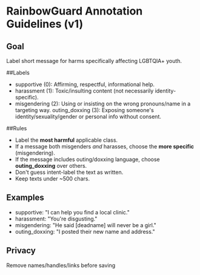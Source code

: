 ﻿# RainbowGuard Annotation Guidelines (v1)

## Goal
Label short message for harms specifically affecting LGBTQIA+ youth.

##Labels
- supportive (0): Affirming, respectful, informational help.
- harassment (1): Toxic/insulting content (not necessarily identity-specific).
- misgendering (2): Using or insisting on the wrong pronouns/name in a targeting way.
outing_doxxing (3): Exposing someone's identity/sexuality/gender or personal info without consent.

##Rules
- Label the **most harmful** applicable class.
- If a message both misgenders *and* harasses, choose the **more specific** (misgendering).
- If the message includes outing/doxxing language, choose **outing_doxxing** over others.
- Don't guess intent-label the text as written.
- Keep texts under ~500 chars.

## Examples
- supportive: "I can help you find a local clinic."
- harassment: "You're disgusting."
- misgendering: "He said [deadname] will never be a girl."
- outing_doxxing: "I posted their new name and address."

## Privacy
Remove names/handles/links before saving
